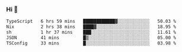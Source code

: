 ### Hi 👋

<!--START_SECTION:waka-->

```txt
TypeScript   6 hrs 59 mins   ████████████▓░░░░░░░░░░░░   50.03 %
Nix          2 hrs 38 mins   ████▓░░░░░░░░░░░░░░░░░░░░   18.95 %
sh           1 hr 37 mins    ███░░░░░░░░░░░░░░░░░░░░░░   11.61 %
JSON         41 mins         █▒░░░░░░░░░░░░░░░░░░░░░░░   05.00 %
TSConfig     33 mins         █░░░░░░░░░░░░░░░░░░░░░░░░   03.98 %
```

<!--END_SECTION:waka-->
